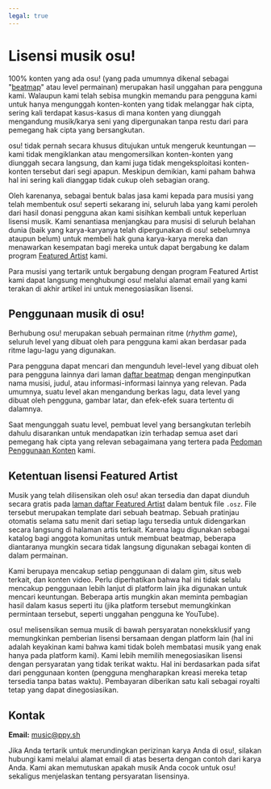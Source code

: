 ```yaml
---
legal: true
---
```


# Lisensi musik osu!

100% konten yang ada osu! (yang pada umumnya dikenal sebagai "[beatmap](/wiki/Beatmap)" atau level permainan) merupakan hasil unggahan para pengguna kami. Walaupun kami telah sebisa mungkin memandu para pengguna kami untuk hanya mengunggah konten-konten yang tidak melanggar hak cipta, sering kali terdapat kasus-kasus di mana konten yang diunggah mengandung musik/karya seni yang dipergunakan tanpa restu dari para pemegang hak cipta yang bersangkutan.

osu! tidak pernah secara khusus ditujukan untuk mengeruk keuntungan — kami tidak mengiklankan atau mengomersilkan konten-konten yang diunggah secara langsung, dan kami juga tidak mengeksploitasi konten-konten tersebut dari segi apapun. Meskipun demikian, kami paham bahwa hal ini sering kali dianggap tidak cukup oleh sebagian orang.

Oleh karenanya, sebagai bentuk balas jasa kami kepada para musisi yang telah membentuk osu! seperti sekarang ini, seluruh laba yang kami peroleh dari hasil donasi pengguna akan kami sisihkan kembali untuk keperluan lisensi musik. Kami senantiasa menjangkau para musisi di seluruh belahan dunia (baik yang karya-karyanya telah dipergunakan di osu! sebelumnya ataupun belum) untuk membeli hak guna karya-karya mereka dan menawarkan kesempatan bagi mereka untuk dapat bergabung ke dalam program [Featured Artist](/wiki/Featured_Artists) kami.

Para musisi yang tertarik untuk bergabung dengan program Featured Artist kami dapat langsung menghubungi osu! melalui alamat email yang kami terakan di akhir artikel ini untuk menegosiasikan lisensi.

## Penggunaan musik di osu!

Berhubung osu! merupakan sebuah permainan ritme (*rhythm game*), seluruh level yang dibuat oleh para pengguna kami akan berdasar pada ritme lagu-lagu yang digunakan.

Para pengguna dapat mencari dan mengunduh level-level yang dibuat oleh para pengguna lainnya dari laman [daftar beatmap](https://osu.ppy.sh/beatmapsets) dengan menginputkan nama musisi, judul, atau informasi-informasi lainnya yang relevan. Pada umumnya, suatu level akan mengandung berkas lagu, data level yang dibuat oleh pengguna, gambar latar, dan efek-efek suara tertentu di dalamnya.

Saat mengunggah suatu level, pembuat level yang bersangkutan terlebih dahulu disarankan untuk mendapatkan izin terhadap semua aset dari pemegang hak cipta yang relevan sebagaimana yang tertera pada [Pedoman Penggunaan Konten](/wiki/Rules/Content_Usage_Guidelines) kami.

## Ketentuan lisensi Featured Artist

Musik yang telah dilisensikan oleh osu! akan tersedia dan dapat diunduh secara gratis pada [laman daftar Featured Artist](https://osu.ppy.sh/beatmaps/artists) dalam bentuk file `.osz`. File tersebut merupakan template dari sebuah beatmap. Sebuah pratinjau otomatis selama satu menit dari setiap lagu tersedia untuk didengarkan secara langsung di halaman artis terkait. Karena lagu digunakan sebagai katalog bagi anggota komunitas untuk membuat beatmap, beberapa diantaranya mungkin secara tidak langsung digunakan sebagai konten di dalam permainan.

Kami berupaya mencakup setiap penggunaan di dalam gim, situs web terkait, dan konten video. Perlu diperhatikan bahwa hal ini tidak selalu mencakup penggunaan lebih lanjut di platform lain jika digunakan untuk mencari keuntungan. Beberapa artis mungkin akan meminta pembagian hasil dalam kasus seperti itu (jika platform tersebut memungkinkan permintaan tersebut, seperti unggahan pengguna ke YouTube).

osu! melisensikan semua musik di bawah persyaratan noneksklusif yang memungkinkan pemberian lisensi bersamaan dengan platform lain (hal ini adalah keyakinan kami bahwa kami tidak boleh membatasi musik yang enak hanya pada platform kami). Kami lebih memilih menegosiasikan lisensi dengan persyaratan yang tidak terikat waktu. Hal ini berdasarkan pada sifat dari penggunaan konten (pengguna mengharapkan kreasi mereka tetap tersedia tanpa batas waktu). Pembayaran diberikan satu kali sebagai royalti tetap yang dapat dinegosiasikan.

## Kontak

**Email:** [music@ppy.sh](mailto:music@ppy.sh)

Jika Anda tertarik untuk merundingkan perizinan karya Anda di osu!, silakan hubungi kami melalui alamat email di atas beserta dengan contoh dari karya Anda. Kami akan memutuskan apakah musik Anda cocok untuk osu! sekaligus menjelaskan tentang persyaratan lisensinya.
